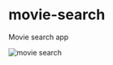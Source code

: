 # movie-search
Movie search app

![movie search](https://user-images.githubusercontent.com/99337872/191884786-9a1faa65-5a85-4a7e-a12b-5c3c62fa74f4.png)
